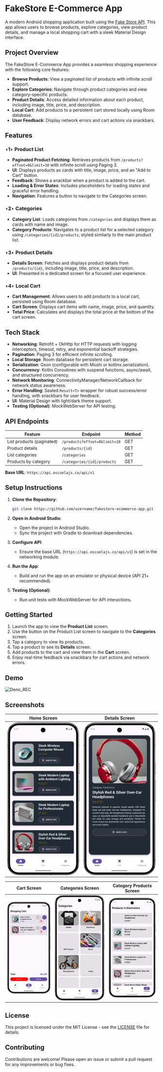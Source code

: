 # FakeStore E-Commerce App

A modern Android shopping application built using the [Fake Store API](https://api.escuelajs.co/api/v1). This app allows users to browse products, explore categories, view product details, and manage a local shopping cart with a sleek Material Design interface.

## Project Overview

The FakeStore E-Commerce App provides a seamless shopping experience with the following core features:
- **Browse Products**: View a paginated list of products with infinite scroll support.
- **Explore Categories**: Navigate through product categories and view category-specific products.
- **Product Details**: Access detailed information about each product, including image, title, price, and description.
- **Local Cart**: Add products to a persistent cart stored locally using Room database.
- **User Feedback**: Display network errors and cart actions via snackbars.

## Features

### ◖1◗ Product List
- **Paginated Product Fetching**: Retrieves products from `/products?offset=0&limit=10` with infinite scroll using Paging 3.
- **UI**: Displays products as cards with title, image, price, and an "Add to Cart" button.
- **Feedback**: Shows a snackbar when a product is added to the cart.
- **Loading & Error States**: Includes placeholders for loading states and graceful error handling.
- **Navigation**: Features a button to navigate to the Categories screen.

### ◖2◗ Categories
- **Category List**: Loads categories from `/categories` and displays them as cards with name and image.
- **Category Products**: Navigates to a product list for a selected category using `/categories/{id}/products`, styled similarly to the main product list.

### ◖3◗ Product Details
- **Details Screen**: Fetches and displays product details from `/products/{id}`, including image, title, price, and description.
- **UI**: Presented in a dedicated screen for a focused user experience.

### ◖4◗ Local Cart
- **Cart Management**: Allows users to add products to a local cart, persisted using Room database.
- **Cart Screen**: Displays cart items with name, image, price, and quantity.
- **Total Price**: Calculates and displays the total price at the bottom of the cart screen.

## Tech Stack

- **Networking**: Retrofit + OkHttp for HTTP requests with logging interceptors, timeout, retry, and exponential backoff strategies.
- **Pagination**: Paging 3 for efficient infinite scrolling.
- **Local Storage**: Room database for persistent cart storage.
- **Serialization**: Gson (configurable with Moshi or kotlinx.serialization).
- **Concurrency**: Kotlin Coroutines with suspend functions, async/await, and structured concurrency.
- **Network Monitoring**: ConnectivityManager/NetworkCallback for network status awareness.
- **Error Handling**: Sealed `Result<T>` wrapper for robust success/error handling, with snackbars for user feedback.
- **UI**: Material Design with light/dark theme support.
- **Testing (Optional)**: MockWebServer for API testing.

## API Endpoints

| Feature                  | Endpoint                              | Method |
|--------------------------|---------------------------------------|--------|
| List products (paginated)| `/products?offset=0&limit=10`        | GET    |
| Product details          | `/products/{id}`                     | GET    |
| List categories          | `/categories`                        | GET    |
| Products by category     | `/categories/{id}/products`          | GET    |

**Base URL**: `https://api.escuelajs.co/api/v1`

## Setup Instructions

1. **Clone the Repository**:
   ```bash
   git clone https://github.com/username/fakestore-ecommerce-app.git
   ```

2. **Open in Android Studio**:
   - Open the project in Android Studio.
   - Sync the project with Gradle to download dependencies.

3. **Configure API**:
   - Ensure the base URL (`https://api.escuelajs.co/api/v1`) is set in the networking module.

4. **Run the App**:
   - Build and run the app on an emulator or physical device (API 21+ recommended).

5. **Testing (Optional)**:
   - Run unit tests with MockWebServer for API interactions.


## Getting Started

1. Launch the app to view the **Product List** screen.
2. Use the button on the Product List screen to navigate to the **Categories** screen.
3. Tap a category to view its products.
4. Tap a product to see its **Details** screen.
5. Add products to the cart and view them in the **Cart** screen.
6. Enjoy real-time feedback via snackbars for cart actions and network errors.
## Demo
![Deno_REC](Demo/demo.gif)


## Screenshots

| Home Screen | Details Screen |
|-------------|----------------|
| ![Home Screen](PICs/home.png) | ![Details Screen](PICs/details.png) |

| Cart Screen | Categories Screen | Category Products Screen |
|-------------|------------------|--------------------------|
| ![Cart Screen](PICs/cart.png) | ![Categories Screen](PICs/categories.png) | ![Category Products Screen](PICs/cat_products.png) |


## License

This project is licensed under the MIT License - see the [LICENSE](LICENSE) file for details.

## Contributing

Contributions are welcome! Please open an issue or submit a pull request for any improvements or bug fixes.
